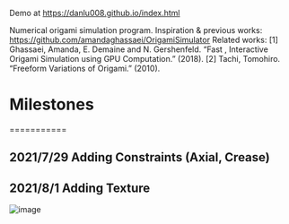 Demo at https://danlu008.github.io/index.html

Numerical origami simulation program.
Inspiration & previous works: https://github.com/amandaghassaei/OrigamiSimulator
Related works:
[1] Ghassaei, Amanda, E. Demaine and N. Gershenfeld. “Fast , Interactive Origami Simulation using GPU Computation.” (2018).
[2] Tachi, Tomohiro. “Freeform Variations of Origami.” (2010).

# Milestones
===========
## 2021/7/29 Adding Constraints (Axial, Crease)

## 2021/8/1 Adding Texture
![image](Milestones/Milestone_Adding_Texture.gif)

